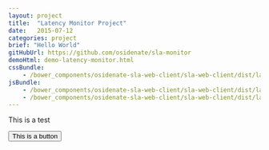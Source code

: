 ```yaml
---
layout: project
title:  "Latency Monitor Project"
date:   2015-07-12
categories: project
brief: "Hello World"
gitHubUrl: https://github.com/osidenate/sla-monitor
demoHtml: demo-latency-monitor.html
cssBundle:
    - /bower_components/osidenate-sla-web-client/sla-web-client/dist/latency-monitor.css
jsBundle:
    - /bower_components/osidenate-sla-web-client/sla-web-client/dist/latency-monitor-lib.min.js
    - /bower_components/osidenate-sla-web-client/sla-web-client/dist/latency-monitor.min.js
---
```


This is a test

<button class="btn btn-primary">This is a button</button>
